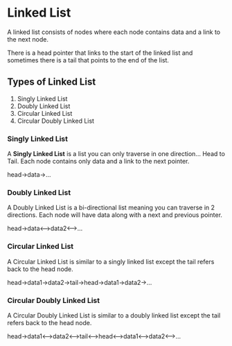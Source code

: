 # Linked List

<p> A linked list consists of nodes where each node contains data and a link to the next node. </p>
<p> There is a head pointer that links to the start of the linked list and sometimes there is a tail that points to the end of the list.</p> 

## Types of Linked List
<ol>
    <li>Singly Linked List</li>
    <li>Doubly Linked List</li>
    <li>Circular Linked List</li>
    <li>Circular Doubly Linked List</li>
</ol>

### Singly Linked List
<p> A <b>Singly Linked List</b> is a list you can only traverse in one direction... Head to Tail. Each node contains only data and a link to the next pointer. </p>
<p>head->data->...</p>

### Doubly Linked List
<p> A Doubly Linked List is a bi-directional list meaning you can traverse in 2 directions. Each node will have data along with a next and previous pointer.</p>
<p> head->data<-->data2<-->...

### Circular Linked List
<p> A Circular Linked List is similar to a singly linked list except the tail refers back to the head node.</p>
<p>head->data1->data2->tail->head->data1->data2->...</p>


### Circular Doubly Linked List
<p> A Circular Doubly Linked List is similar to a doubly linked list except the tail refers back to the head node.</p>
<p>head->data1<-->data2<-->tail<-->head<-->data1<-->data2<-->...</p>